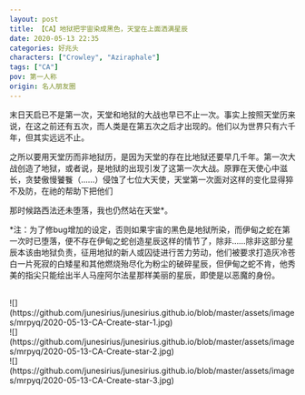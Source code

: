 ```yaml
---
layout: post
title: 【CA】地狱把宇宙染成黑色，天堂在上面洒满星辰
date: 2020-05-13 22:35
categories: 好兆头
characters: ["Crowley", "Aziraphale"]
tags: ["CA"]
pov: 第一人称
origin: 名人朋友圈
---
```


末日天启已不是第一次，天堂和地狱的大战也早已不止一次。事实上按照天堂历来说，在这之前还有五次，而人类是在第五次之后才出现的。他们以为世界只有六千年，但其实远远不止。

之所以要用天堂历而非地狱历，是因为天堂的存在比地狱还要早几千年。第一次大战创造了地狱，或者说，是地狱的出现引发了这第一次大战。原罪在天使心中滋长，贪婪傲慢饕餮（……）侵蚀了七位大天使，天堂第一次面对这样的变化显得猝不及防，在祂的帮助下把他们

那时候路西法还未堕落，我也仍然站在天堂\*。


\*注：为了修bug增加的设定，否则如果宇宙的黑色是地狱所染，而伊甸之蛇在第一次时已堕落，便不存在伊甸之蛇创造星辰这样的情节了，除非……除非这部分星辰本该由地狱负责，征用地狱的新人或囚徒进行苦力劳动，他们被要求打造灰冷苍白一片死寂的白矮星和其他燃烧殆尽化为粉尘的破碎星辰，但伊甸之蛇不肯，他秀美的指尖只能绘出半人马座阿尔法星那样美丽的星辰，即使是以恶魔的身份。


<br>
![](https://github.com/junesirius/junesirius.github.io/blob/master/assets/images/mrpyq/2020-05-13-CA-Create-star-1.jpg)

<br>
![](https://github.com/junesirius/junesirius.github.io/blob/master/assets/images/mrpyq/2020-05-13-CA-Create-star-2.jpg)

<br>
![](https://github.com/junesirius/junesirius.github.io/blob/master/assets/images/mrpyq/2020-05-13-CA-Create-star-3.jpg)
